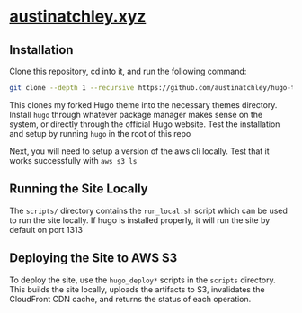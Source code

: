 # [austinatchley.xyz](https://www.austinatchley.xyz)

## Installation

Clone this repository, cd into it, and run the following command:

```bash
git clone --depth 1 --recursive https://github.com/austinatchley/hugo-theme-hello-friend-ng themes/hello-friend-ng
```

This clones my forked Hugo theme into the necessary themes directory. Install `hugo` through whatever package manager
makes sense on the system, or directly through the official Hugo website. Test the installation and setup by running
`hugo` in the root of this repo

Next, you will need to setup a version of the aws cli locally. Test that it works successfully with `aws s3 ls`

## Running the Site Locally

The `scripts/` directory contains the `run_local.sh` script which can be used to run the site locally. 
If hugo is installed properly, it will run the site by default on port 1313

## Deploying the Site to AWS S3

To deploy the site, use the `hugo_deploy*` scripts in the `scripts` directory. This builds the site locally, 
uploads the artifacts to S3, invalidates the CloudFront CDN cache, and returns the status of each operation.
